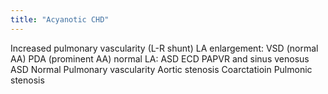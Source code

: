 ```yaml
---
title: "Acyanotic CHD"
---
```

Increased pulmonary vascularity (L-R shunt)
 LA enlargement:
 VSD (normal AA)
 PDA (prominent AA)
 normal LA:
 ASD
 ECD
 PAPVR and sinus venosus ASD
Normal Pulmonary vascularity
 Aortic stenosis
 Coarctatioin
 Pulmonic stenosis

